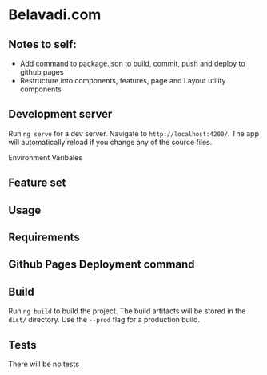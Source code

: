# Belavadi.com


## Notes to self:
-  Add command to package.json to build, commit, push and deploy to github pages
- Restructure into components, features, page and Layout utility components

## Development server

Run `ng serve` for a dev server. Navigate to `http://localhost:4200/`. The app will automatically reload if you change any of the source files.

Environment Varibales

## Feature set


## Usage

## Requirements


## Github Pages Deployment command



## Build

Run `ng build` to build the project. The build artifacts will be stored in the `dist/` directory. Use the `--prod` flag for a production build.

## Tests
There will be no tests
